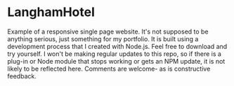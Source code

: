 # LanghamHotel
Example of a responsive single page website. It's not supposed to be anything serious, just something for my portfolio. It is built using a development process that I created with Node.js. Feel free to download and try yourself. I won't be making regular updates to this repo, so if there is a plug-in or Node module that stops working or gets an NPM update, it is not likely to be reflected here. Comments are welcome- as is constructive feedback.
